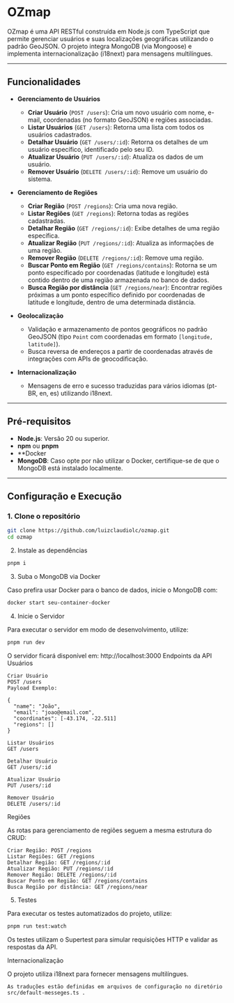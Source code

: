 # OZmap

OZmap é uma API RESTful construída em Node.js com TypeScript que permite gerenciar usuários e suas localizações geográficas utilizando o padrão GeoJSON. O projeto integra MongoDB (via Mongoose) e implementa internacionalização (i18next) para mensagens multilíngues.

---

## Funcionalidades

- **Gerenciamento de Usuários**

  - **Criar Usuário** (`POST /users`): Cria um novo usuário com nome, e-mail, coordenadas (no formato GeoJSON) e regiões associadas.
  - **Listar Usuários** (`GET /users`): Retorna uma lista com todos os usuários cadastrados.
  - **Detalhar Usuário** (`GET /users/:id`): Retorna os detalhes de um usuário específico, identificado pelo seu ID.
  - **Atualizar Usuário** (`PUT /users/:id`): Atualiza os dados de um usuário.
  - **Remover Usuário** (`DELETE /users/:id`): Remove um usuário do sistema.

- **Gerenciamento de Regiões**

  - **Criar Região** (`POST /regions`): Cria uma nova região.
  - **Listar Regiões** (`GET /regions`): Retorna todas as regiões cadastradas.
  - **Detalhar Região** (`GET /regions/:id`): Exibe detalhes de uma região específica.
  - **Atualizar Região** (`PUT /regions/:id`): Atualiza as informações de uma região.
  - **Remover Região** (`DELETE /regions/:id`): Remove uma região.
  - **Buscar Ponto em Região** (`GET /regions/contains`): Rotorna se um ponto especificado por coordenadas (latitude e longitude) está contido dentro de uma região armazenada no banco de dados.
  - **Busca Região por distância** (`GET /regions/near`): Encontrar regiões próximas a um ponto específico definido por coordenadas de latitude e longitude, dentro de uma determinada distância.

- **Geolocalização**

  - Validação e armazenamento de pontos geográficos no padrão GeoJSON (tipo `Point` com coordenadas em formato `[longitude, latitude]`).
  - Busca reversa de endereços a partir de coordenadas através de integrações com APIs de geocodificação.

- **Internacionalização**
  - Mensagens de erro e sucesso traduzidas para vários idiomas (pt-BR, en, es) utilizando i18next.

---

## Pré-requisitos

- **Node.js**: Versão 20 ou superior.
- **npm** ou **pnpm**
- \*\*Docker
- **MongoDB**: Caso opte por não utilizar o Docker, certifique-se de que o MongoDB está instalado localmente.

---

## Configuração e Execução

### 1. Clone o repositório

```bash
git clone https://github.com/luizclaudiolc/ozmap.git
cd ozmap
```

2. Instale as dependências

```bash
pnpm i
```

3. Suba o MongoDB via Docker

Caso prefira usar Docker para o banco de dados, inicie o MongoDB com:

```bash
docker start seu-container-docker
```

4. Inicie o Servidor

Para executar o servidor em modo de desenvolvimento, utilize:

```bash
pnpm run dev
```

O servidor ficará disponível em: http://localhost:3000
Endpoints da API
Usuários

    Criar Usuário
    POST /users
    Payload Exemplo:

    {
      "name": "João",
      "email": "joao@email.com",
      "coordinates": [-43.174, -22.511]
      "regions": []
    }

    Listar Usuários
    GET /users

    Detalhar Usuário
    GET /users/:id

    Atualizar Usuário
    PUT /users/:id

    Remover Usuário
    DELETE /users/:id

Regiões

As rotas para gerenciamento de regiões seguem a mesma estrutura do CRUD:

    Criar Região: POST /regions
    Listar Regiões: GET /regions
    Detalhar Região: GET /regions/:id
    Atualizar Região: PUT /regions/:id
    Remover Região: DELETE /regions/:id
    Buscar Ponto em Região: GET /regions/contains
    Busca Região por distância: GET /regions/near

5. Testes

Para executar os testes automatizados do projeto, utilize:

```bash
pnpm run test:watch
```

Os testes utilizam o Supertest para simular requisições HTTP e validar as respostas da API.

Internacionalização

O projeto utiliza i18next para fornecer mensagens multilíngues.

    As traduções estão definidas em arquivos de configuração no diretório src/default-messeges.ts .
